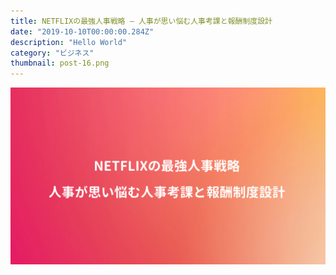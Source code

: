 ```yaml
---
title: NETFLIXの最強人事戦略 – 人事が思い悩む人事考課と報酬制度設計
date: "2019-10-10T00:00:00.284Z"
description: "Hello World"
category: "ビジネス"
thumbnail: post-16.png
---
```


![](./post-16.png)